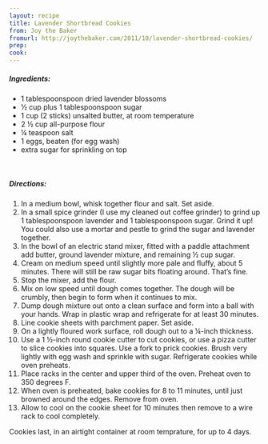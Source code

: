 ```yaml
---
layout: recipe
title: Lavender Shortbread Cookies
from: Joy the Baker
fromurl: http://joythebaker.com/2011/10/lavender-shortbread-cookies/
prep: 
cook: 
---
```


##### Ingredients:

* 1 tablespoonspoon dried lavender blossoms
* ½ cup plus 1 tablespoonspoon sugar
* 1 cup (2 sticks) unsalted butter, at room temperature
* 2 ½ cup all-purpose flour
* ¼ teaspoon salt
* 1 eggs, beaten (for egg wash)
* extra sugar for sprinkling on top

<br>

##### Directions:

1. In a medium bowl, whisk together flour and salt.  Set aside.
2. In a small spice grinder (I use my cleaned out coffee grinder) to
grind up 1 tablespoonspoon lavender and 1 tablespoonspoon sugar. Grind it up!
You could also use a mortar and pestle to grind the sugar and lavender
together.
3. In the bowl of an electric stand mixer, fitted with a paddle
attachment add butter, ground lavender mixture, and remaining ½ cup
sugar.  
4. Cream on medium speed until slightly more pale and fluffy,
about 5 minutes.  There will still be raw sugar bits floating around.
That’s fine.  
5. Stop the mixer, add the flour.  
6. Mix on low speed until
dough comes together.  The dough will be crumbly, then begin to form
when it continues to mix.  
7. Dump dough mixture out onto a clean surface
and form into a ball with your hands.  Wrap in plastic wrap and
refrigerate for at least 30 minutes.
8. Line cookie sheets with parchment paper.  Set aside.
9. On a lightly floured work surface, roll dough out to a ¼-inch thickness.  
10. Use a 1 ½-inch round cookie cutter to cut cookies, or use a pizza cutter to slice cookies into squares.  Use a fork to prick cookies.  Brush very lightly with egg wash and sprinkle with sugar.  Refrigerate cookies
while oven preheats.
11. Place racks in the center and upper third of the oven.  Preheat oven
to 350 degrees F.  
12. When oven is preheated, bake cookies for 8 to 11
minutes, until just browned around the edges.  Remove from oven.
13. Allow to cool on the cookie sheet for 10 minutes then remove to a wire
rack to cool completely.

Cookies last, in an airtight container at room temprature, for up to 4
days.  

